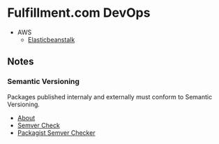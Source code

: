 # Fulfillment.com DevOps

- AWS
  - [Elasticbeanstalk](fulfillment/DevOps/tree/master/Elasticbeanstalk)

## Notes

### Semantic Versioning

Packages published internaly and externally must conform to Semantic Versioning.

* [About](https://semver.org/)
* [Semver Check](https://jubianchi.github.io/semver-check/#/)
* [Packagist Semver Checker](https://semver.mwl.be/#)